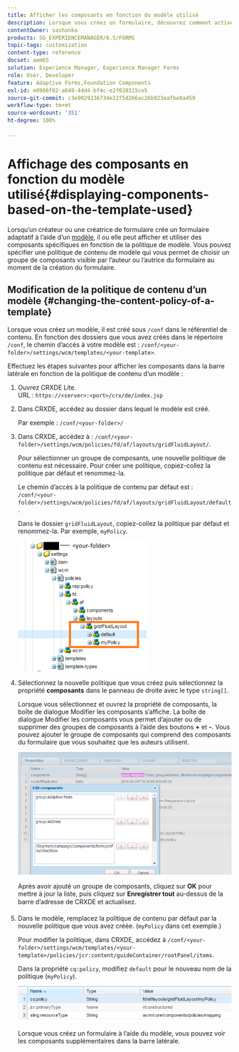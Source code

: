```yaml
---
title: Afficher les composants en fonction du modèle utilisé
description: Lorsque vous créez un formulaire, découvrez comment activer les composants dans la barre latérale en fonction du modèle sélectionné.
contentOwner: sashanka
products: SG_EXPERIENCEMANAGER/6.5/FORMS
topic-tags: customization
content-type: reference
docset: aem65
solution: Experience Manager, Experience Manager Forms
role: User, Developer
feature: Adaptive Forms,Foundation Components
exl-id: e0986f82-a049-44d4-bf4c-e2f020315ce5
source-git-commit: c3e9029236734e22f5d266ac26b923eafbe0a459
workflow-type: tm+mt
source-wordcount: '351'
ht-degree: 100%

---
```


# Affichage des composants en fonction du modèle utilisé{#displaying-components-based-on-the-template-used}

Lorsqu’un créateur ou une créatrice de formulaire crée un formulaire adaptatif à l’aide d’un [modèle](../../forms/using/template-editor.md), il ou elle peut afficher et utiliser des composants spécifiques en fonction de la politique de modèle. Vous pouvez spécifier une politique de contenu de modèle qui vous permet de choisir un groupe de composants visible par l’auteur ou l’autrice du formulaire au moment de la création du formulaire.

## Modification de la politique de contenu d’un modèle {#changing-the-content-policy-of-a-template}

Lorsque vous créez un modèle, il est créé sous `/conf` dans le référentiel de contenu. En fonction des dossiers que vous avez créés dans le répertoire `/conf`, le chemin d’accès à votre modèle est : `/conf/<your-folder>/settings/wcm/templates/<your-template>`.

Effectuez les étapes suivantes pour afficher les composants dans la barre latérale en fonction de la politique de contenu d’un modèle :

1. Ouvrez CRXDE Lite.\
   URL : `https://<server>:<port>/crx/de/index.jsp`
1. Dans CRXDE, accédez au dossier dans lequel le modèle est créé.

   Par exemple : `/conf/<your-folder>/`

1. Dans CRXDE, accédez à : `/conf/<your-folder>/settings/wcm/policies/fd/af/layouts/gridFluidLayout/`.

   Pour sélectionner un groupe de composants, une nouvelle politique de contenu est nécessaire. Pour créer une politique, copiez-collez la politique par défaut et renommez-la.

   Le chemin d’accès à la politique de contenu par défaut est : `/conf/<your-folder>/settings/wcm/policies/fd/af/layouts/gridFluidLayout/default`.

   Dans le dossier `gridFluidLayout`, copiez-collez la politique par défaut et renommez-la. Par exemple, `myPolicy`.

   ![Copie des politiques par défaut](assets/crx-default1.png)

1. Sélectionnez la nouvelle politique que vous créez puis sélectionnez la propriété **composants** dans le panneau de droite avec le type `string[]`.

   Lorsque vous sélectionnez et ouvrez la propriété de composants, la boîte de dialogue Modifier les composants s’affiche. La boîte de dialogue Modifier les composants vous permet d’ajouter ou de supprimer des groupes de composants à l’aide des boutons **+** et **-**. Vous pouvez ajouter le groupe de composants qui comprend des composants du formulaire que vous souhaitez que les auteurs utilisent.

   ![Ajouter ou supprimer des composants dans la politique](assets/add-components-list1.png)

   Après avoir ajouté un groupe de composants, cliquez sur **OK** pour mettre à jour la liste, puis cliquez sur **Enregistrer tout** au-dessus de la barre d’adresse de CRXDE et actualisez.

1. Dans le modèle, remplacez la politique de contenu par défaut par la nouvelle politique que vous avez créée. (`myPolicy` dans cet exemple.)

   Pour modifier la politique, dans CRXDE, accédez à `/conf/<your-folder>/settings/wcm/templates/<your-template>/policies/jcr:content/guideContainer/rootPanel/items`.

   Dans la propriété `cq:policy`, modifiez `default` pour le nouveau nom de la politique (`myPolicy`).

   ![Politique de contenu de modèle mise à jour](assets/updated-policy.png)

   Lorsque vous créez un formulaire à l’aide du modèle, vous pouvez voir les composants supplémentaires dans la barre latérale.
